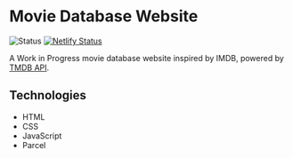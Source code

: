 # Movie Database Website

![Status](https://img.shields.io/badge/status-WIP-yellow) [![Netlify Status](https://api.netlify.com/api/v1/badges/71f81404-1219-4d81-a44e-fe8ef614fca1/deploy-status)](https://app.netlify.com/projects/rubymovies/deploys)

A Work in Progress movie database website inspired by IMDB, powered by [TMDB API](https://www.themoviedb.org/).

## Technologies

- HTML
- CSS
- JavaScript
- Parcel
